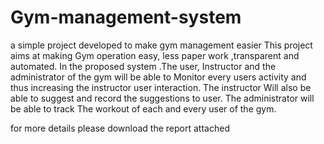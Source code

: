 # Gym-management-system
a simple project developed to make gym management easier 
This project aims at making Gym operation easy, less paper work ,transparent and automated.
In the proposed system .The user, Instructor and the administrator of the gym will be able to
Monitor every users activity and thus increasing the instructor user interaction. The instructor
Will also be able to suggest and record the suggestions to user. The administrator will be able to track
The workout of each and every user of the gym.

for more details please download the report attached 
